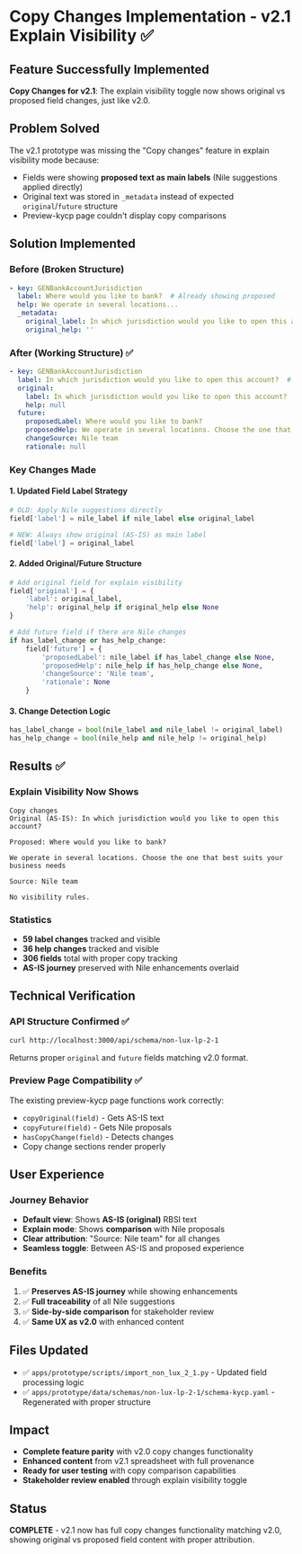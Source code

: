 # Copy Changes Implementation - v2.1 Explain Visibility ✅

## Feature Successfully Implemented
**Copy Changes for v2.1**: The explain visibility toggle now shows original vs proposed field changes, just like v2.0.

## Problem Solved
The v2.1 prototype was missing the "Copy changes" feature in explain visibility mode because:
- Fields were showing **proposed text as main labels** (Nile suggestions applied directly)
- Original text was stored in `_metadata` instead of expected `original`/`future` structure
- Preview-kycp page couldn't display copy comparisons

## Solution Implemented

### Before (Broken Structure)
```yaml
- key: GENBankAccountJurisdiction
  label: Where would you like to bank?  # Already showing proposed
  help: We operate in several locations...
  _metadata:
    original_label: In which jurisdiction would you like to open this account?
    original_help: ''
```

### After (Working Structure) ✅
```yaml
- key: GENBankAccountJurisdiction
  label: In which jurisdiction would you like to open this account?  # AS-IS
  original:
    label: In which jurisdiction would you like to open this account?
    help: null
  future:
    proposedLabel: Where would you like to bank?
    proposedHelp: We operate in several locations. Choose the one that best suits your business needs
    changeSource: Nile team
    rationale: null
```

### Key Changes Made

#### 1. Updated Field Label Strategy
```python
# OLD: Apply Nile suggestions directly
field['label'] = nile_label if nile_label else original_label

# NEW: Always show original (AS-IS) as main label
field['label'] = original_label
```

#### 2. Added Original/Future Structure
```python
# Add original field for explain visibility
field['original'] = {
    'label': original_label,
    'help': original_help if original_help else None
}

# Add future field if there are Nile changes
if has_label_change or has_help_change:
    field['future'] = {
        'proposedLabel': nile_label if has_label_change else None,
        'proposedHelp': nile_help if has_help_change else None,
        'changeSource': 'Nile team',
        'rationale': None
    }
```

#### 3. Change Detection Logic
```python
has_label_change = bool(nile_label and nile_label != original_label)
has_help_change = bool(nile_help and nile_help != original_help)
```

## Results ✅

### Explain Visibility Now Shows
```
Copy changes
Original (AS-IS): In which jurisdiction would you like to open this account?

Proposed: Where would you like to bank?

We operate in several locations. Choose the one that best suits your business needs

Source: Nile team

No visibility rules.
```

### Statistics
- **59 label changes** tracked and visible
- **36 help changes** tracked and visible  
- **306 fields** total with proper copy tracking
- **AS-IS journey** preserved with Nile enhancements overlaid

## Technical Verification

### API Structure Confirmed ✅
```bash
curl http://localhost:3000/api/schema/non-lux-lp-2-1
```
Returns proper `original` and `future` fields matching v2.0 format.

### Preview Page Compatibility ✅
The existing preview-kycp page functions work correctly:
- `copyOriginal(field)` - Gets AS-IS text
- `copyFuture(field)` - Gets Nile proposals
- `hasCopyChange(field)` - Detects changes
- Copy change sections render properly

## User Experience

### Journey Behavior
- **Default view**: Shows **AS-IS (original)** RBSI text 
- **Explain mode**: Shows **comparison** with Nile proposals
- **Clear attribution**: "Source: Nile team" for all changes
- **Seamless toggle**: Between AS-IS and proposed experience

### Benefits
1. ✅ **Preserves AS-IS journey** while showing enhancements
2. ✅ **Full traceability** of all Nile suggestions  
3. ✅ **Side-by-side comparison** for stakeholder review
4. ✅ **Same UX as v2.0** with enhanced content

## Files Updated
- ✅ `apps/prototype/scripts/import_non_lux_2_1.py` - Updated field processing logic
- ✅ `apps/prototype/data/schemas/non-lux-lp-2-1/schema-kycp.yaml` - Regenerated with proper structure

## Impact
- **Complete feature parity** with v2.0 copy changes functionality
- **Enhanced content** from v2.1 spreadsheet with full provenance
- **Ready for user testing** with copy comparison capabilities
- **Stakeholder review enabled** through explain visibility toggle

## Status
**COMPLETE** - v2.1 now has full copy changes functionality matching v2.0, showing original vs proposed field content with proper attribution.